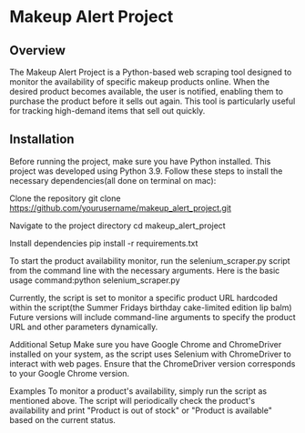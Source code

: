 # Makeup Alert Project

## Overview

The Makeup Alert Project is a Python-based web scraping tool designed to 
monitor the availability of specific makeup products online. When the 
desired product becomes available, the user is notified, enabling them to 
purchase the product before it sells out again. This tool is particularly 
useful for tracking high-demand items that sell out quickly.

## Installation

Before running the project, make sure you have Python installed. This project was developed using Python 3.9. Follow these steps to 
install the necessary dependencies(all done on terminal on mac):


Clone the repository
git clone https://github.com/yourusername/makeup_alert_project.git

Navigate to the project directory
cd makeup_alert_project

Install dependencies
pip install -r requirements.txt

To start the product availability monitor, run the selenium_scraper.py 
script from the command line with the necessary arguments. Here is the 
basic usage command:python selenium_scraper.py

Currently, the script is set to monitor a specific product URL hardcoded 
within the script(the Summer Fridays birthday cake-limited edition lip 
balm) Future versions will include command-line arguments to 
specify the product URL and other parameters dynamically.

Additional Setup
Make sure you have Google Chrome and ChromeDriver installed on your 
system, as the script uses Selenium with ChromeDriver to interact with web 
pages. Ensure that the ChromeDriver version corresponds to your Google 
Chrome version.

Examples
To monitor a product's availability, simply run the script as mentioned 
above. The script will periodically check the product's availability and 
print "Product is out of stock" or "Product is available" based on the 
current status.
